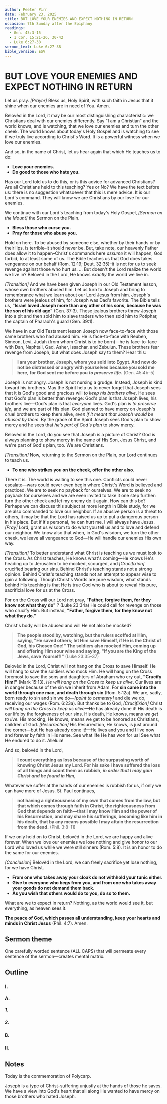 ```yaml
---
author: Peeter Pirn
date: February 23, 2025
title: BUT LOVE YOUR ENEMIES AND EXPECT NOTHING IN RETURN
occasion: 7th Sunday after the Epiphany
readings:
  - Gen. 45:3-15
  - 1 Cor. 15:21-26, 30-42
  - Luke 6:27-38
sermon_text: Luke 6:27-38
bible_version: ESV
---
```


# BUT LOVE YOUR ENEMIES AND EXPECT NOTHING IN RETURN

Let us pray. *\[Prayer]*  Bless us, Holy Spirit, with such faith in Jesus that it shine when our enemies are in need of You. Amen.

Belovèd in the Lord, it may be our most distinguishing characteristic: we Christians deal with our enemies differently. Say "I am a Christian" and the world knows, and is watching, that we love our enemies and turn the other cheek. The world knows about today's Holy Gospel and is watching to see if we truly live according to Christ's Word. It is a powerful witness when we love our enemies.

And so, in the name of Christ, let us hear again that which He teaches us to do:
* **Love your enemies.**
* **Do good to those who hate you.**

Has our Lord told us to do this, or is this advice for advanced Christians? Are all Christians held to this teaching? Yes or No? We have the text before us: there is no suggestion whatsoever that this is mere advice. It is our Lord's command. They will know we are Christians by our love for our enemies.

We continue with our Lord's teaching from today's Holy Gospel, *\[Sermon on the Mount]*  the Sermon on the Plain.
* **Bless those who curse you.**
* **Pray for those who abuse you.**

Hold on here. To be abused by someone else, whether by their hands or by their lips, is terrible–it should never be. But, take note, our heavenly Father does allow it to happen–Christ's commands here *assume* it will happen, God forbid, to at least some of us. The Bible teaches us that God does takes vengeance on our behalf (Rom. 12:19; Deut. 32:35)–it is not for us to seek revenge against those who hurt us. … But doesn't the Lord realize the world we live in? Belovèd in the Lord, He knows *exactly* the world we live in.

*\[Transition]*  And we have been given Joseph in our Old Testament lesson, whose own brothers abused him. Let us turn to Joseph and bring to remembrance what we learn about our Lord Jesus from him. Joseph's brothers were jealous of him, for Joseph was Dad's favorite. The Bible tells us, **"Israel loved Joseph more than any other of his sons, because he was the son of his old age"**  (Gen. 37:3). These jealous brothers threw Joseph into a pit and then sold him to slave traders who then sold him to Potiphar, the captain of Pharaoh's guard (Gen. 39:1).

We have in our Old Testament lesson Joseph now face-to-face with those same brothers who had abused him. He is face-to-face with Reuben, Simeon, Levi, Judah (from whom Christ is to be born)—he is face-to-face with Dan, Naphtali, Gad, Asher, Issachar, and Zebulun. These brothers fear revenge from Joseph, but what does Joseph say to them? Hear this:
> **I am your brother, Joseph, whom you sold into Egypt. And now do not be distressed or angry with yourselves because you sold me here,**  **for God sent me before you** ***to preserve life*.**  (Gen. 45:4b–5)

Joseph is not angry. Joseph is not nursing a grudge. Instead, Joseph is kind toward his brothers. May the Spirit help us to never forget that Joseph sees that it is God's good and gracious will *to keep his brothers alive*. He sees that God's plan is better than revenge: God's plan is that Joseph lives, his brothers live—God's plan is that *everyone* lives. God's plan is *to preserve life*, and we are part of His plan. God planned to have mercy on Joseph's cruel brothers to keep them alive, *even if it meant that Joseph would be abused by them*. By the grace of the Spirit Joseph sees God's plan to show mercy and he sees that *he's part of God's plan* to show mercy.

Belovèd in the Lord, do you see that Joseph is a picture of Christ? God is always planning to show mercy in the name of His Son, Jesus Christ, and we're part of God's plan, too. We are Christians.

*\[Transition]*  Now, returning to the Sermon on the Plain, our Lord continues to teach us.
* **To one who strikes you on the cheek, offer the other also.**

There it is. The world is waiting to see this one. Conflicts could never escalate—wars could never even begin where Christ's Word is believed and practiced. We are to seek no payback for ourselves. We are to seek no payback for ourselves and we are even invited to take it one step further: turn the other check and let my enemy do it again. How can this be? Perhaps we can discuss this subject at more length in Bible study, for we are also commanded to love our neighbor. If an abusive person is a threat to others, it may be that the Lord has raised us up to put a dangerous person in his place. But if it's personal, he can hurt me. I will always have Jesus. *\[Pray]*  Lord, grant us wisdom to do what you tell us and to love and defend our neighbor. We know also that when, in God's wisdom, we turn the other cheek, we leave all vengeance to God—He will handle our enemies His own way.

*\[Transition]*  To better understand what Christ is teaching us we must look to the Cross. As Christ teaches, He knows what's coming—He knows He's heading up to Jerusalem to be mocked, scourged, and *\[Crucifixion]*  crucified bearing our sins. Behind Christ's teaching stands not a strong opinion. Behind Christ's teaching stands not an attempt to appear wise to gain a following. Though Christ's Words are pure wisdom, what stands behind His teaching is that He is true God who is about to reveal His pure, sacrificial love for us at the Cross.

For on the Cross will our Lord not pray, **"Father, forgive them, for they know not what they do"**  ? (Luke 23:34a) He could call for revenge on those who crucify Him. But instead, **"Father, forgive them, for they know not what they do."**

Christ's body will be abused and will He not also be mocked?
> **The people stood by, watching, but the rulers scoffed at Him, saying, "He saved others; let Him save Himself, if He is the Christ of God, his Chosen One!" The soldiers also mocked Him, coming up and offering Him sour wine and saying, "If you are the King of the Jews, save Yourself!"**  (Luke 23:35–37)

Belovèd in the Lord, Christ will not hang on the Cross to save Himself. He will hang to save the soldiers who mock Him. He will hang on the Cross foremost to save the sons and daughters of Abraham who cry out, **"Crucify Him!"**  (Mark 15:13). *He will hang on the Cross to keep us alive*. Our lives are in danger because of the sin we inherit from Adam. For **sin came into the world through one man, and death through sin** (Rom. 5:12a). We are, sadly, born ready to sin and sin we do—*\[point to cemetery]*  and die we do, receiving our wages (Rom. 6:23a). But thanks be to God, *\[Crucifixion]*  Christ *will hang on the Cross to keep us alive*—He has already done it! His death is our life by the forgiveness of our sins. His death, He knows, means *we get to live*. His mocking, He knows, means we get to be honored as Christians, children of God. *\[Resurrection]*  His Resurrection, He knows, is just around the corner—but He has already done it!—He lives and you and I live now and forever by faith in His name. See what life He has won for us! See what He endured to do it. Alleluia!

And so, belovèd in the Lord,
> **I count everything as loss because of the surpassing worth of knowing Christ Jesus my Lord. For his sake I have suffered the loss of all things and count them as rubbish,**  ***in order that I may gain Christ and be found in Him*,**

Whatever we suffer at the hands of our enemies is rubbish for us, if only we can have more of Jesus. St. Paul continues,
> **not having a righteousness of my own that comes from the law, but that which comes through faith in Christ, the righteousness from God that depends on faith—that I may know Him and the power of his Resurrection, and may share his sufferings, becoming like him in his death, that by any means possible I may attain the resurrection from the dead.**  (Phil. 3:8–11)

If we only hold on to Christ, belovèd in the Lord, we are happy and alive forever. When we love our enemies we lose nothing and give honor to our Lord who loved us while we were still sinners (Rom. 5:8). It is an honor to do the same for our enemies.

*\[Conclusion]*  Belovèd in the Lord, we can freely sacrifice yet lose nothing, for we have Christ.
* **From one who takes away your cloak do not withhold your tunic either.**
* **Give to everyone who begs from you, and from one who takes away your goods do not demand them back.**
* **As you wish that others would do to you, do so to them.**

What are we to expect in return? Nothing, as the world would see it, but everything, as heaven sees it.

**The peace of God, which passes all understanding, keep your hearts and minds in Christ Jesus** (Phil. 4:7). Amen.

## Sermon theme
One carefully worded sentence (ALL CAPS) that will permeate every sentence of the sermon—creates mental matrix.
## Outline
### I.
#### A.
##### 1.
##### 2.
#### B.
### II.
## Notes
Today is the commemoration of Polycarp.

Joseph is a type of Christ–suffering unjustly at the hands of those he saves. We have a view into God's heart that all along He wanted to have mercy on those brothers who hated Joseph.